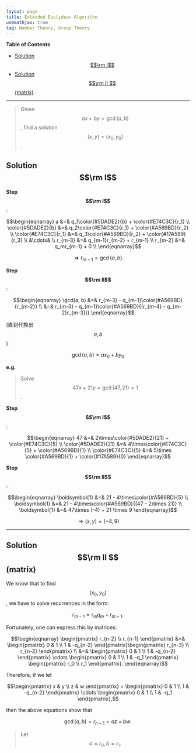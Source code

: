 ```yaml
---
layout: page
title: Extended Euclidean Algorithm
usemathjax: true
tag: Number Theory, Group Theory
---
```


**Table of Contents**
- [Solution $$\rm I$$](#solution-rm-i)
- [Solution $$\rm II $$ (matrix)](#solution-rm-ii--matrix)

---

> Given $$ax+by=\gcd(a,b)$$, find a solution $$(x,y) = (x_0, y_0)$$.

## Solution $$\rm I$$
**Step $$\rm I$$**:

$$\begin{eqnarray}
    a &=& q_1\color{#5DADE2}{b} + \color{#E74C3C}{r_1} \\
    \color{#5DADE2}{b} &=& q_2\color{#E74C3C}{r_1} + \color{#A569BD}{r_2} \\
    \color{#E74C3C}{r_1} &=& q_3\color{#A569BD}{r_2} + \color{#17A589}{r_3} \\
    &\cdots& \\
    r_{m-3} &=& q_{m-1}r_{m-2} + r_{m-1} \\ 
    r_{m-2} &=& q_mr_{m-1} + 0 \\
\end{eqnarray}$$

$$\Rightarrow r_{m-1} = \gcd(a, b).$$

**Step $$\rm II$$**:

$$\begin{eqnarray} 
\gcd(a, b) &=& r_{m-3} - q_{m-1}\color{#A569BD}{r_{m-2}}      \\
&=& r_{m-3} - q_{m-1}\color{#A569BD}{(r_{m-4} - q_{m-2}r_{m-3})} 
\end{eqnarray}$$

(直到代換出 $$a, b$$)

$$\gcd(a,b) = ax_0+by_0 \tag*{$\blacksquare$}$$ 

**e.g.**
> Solve $$47x + 21y = \gcd(47,21) = 1$$.

**Step $$\rm I$$**:

$$\begin{eqnarray}
    47 &=& 2\times\color{#5DADE2}{21} + \color{#E74C3C}{5} \\ 
    \color{#5DADE2}{21} &=& 4\times\color{#E74C3C}{5} + \color{#A569BD}{1} \\ 
    \color{#E74C3C}{5} &=& 5\times \color{#A569BD}{1} + \color{#17A589}{0}
\end{eqnarray}$$

**Step $$\rm II$$**:

$$\begin{eqnarray}
    \boldsymbol{1} &=& 21 - 4\times\color{#A569BD}{5} \\
    \boldsymbol{1} &=& 21 - 4\times\color{#A569BD}{(47 - 2\times 21)} \\
    \boldsymbol{1} &=& 47\times (-4) + 21 \times 9
\end{eqnarray}$$

$$\Rightarrow (x,y) = (-4,9) \tag*{$\blacksquare$}$$

--- 

## Solution $$\rm II $$ (matrix)

We know that to find $$(x_0, y_0)$$, we have to solve recurrences in the form: 

$$r_{m-1} = r_mq_m + r_{m+1}.$$

Fortunately, one can express this by matrices:

$$\begin{eqnarray}
    \begin{pmatrix} r_{n-2} \\ r_{n-1} \end{pmatrix} &=& \begin{pmatrix} 0 & 1 \\ 1 & -q_{n-2} \end{pmatrix}\begin{pmatrix} r_{n-3} \\ r_{n-2} \end{pmatrix} \\
    &=& \begin{pmatrix} 0 & 1 \\ 1 & -q_{n-2} \end{pmatrix} \cdots \begin{pmatrix} 0 & 1 \\ 1 & -q_1 \end{pmatrix} \begin{pmatrix} r_0 \\ r_1 \end{pmatrix}.
\end{eqnarray}$$

Therefore, if we let

$$\begin{pmatrix} x & y \\ z & w \end{pmatrix}
= \begin{pmatrix} 0 & 1 \\ 1 & -q_{n-2} \end{pmatrix} \cdots \begin{pmatrix} 0 & 1 \\ 1 & -q_1 \end{pmatrix},$$

then the above equations show that 

$$\gcd(a, b) = r_{n-1} = az + bw. \tag*{$\blacksquare$}$$

> Let $$a = r_0, b = r_1.$$
 